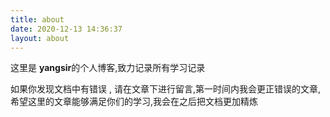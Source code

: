 ```yaml
---
title: about
date: 2020-12-13 14:36:37
layout: about
---
```



<div>这里是 <strong>yangsir</strong>的个人博客,致力记录所有学习记录</div>
<p></p>
<div>如果你发现文档中有错误 , 请在文章下进行留言,第一时间内我会更正错误的文章,</div>
<div>希望这里的文章能够满足你们的学习,我会在之后把文档更加精炼</div>


